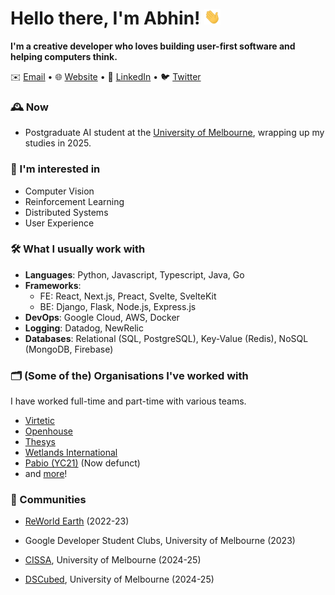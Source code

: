 # Hello there, I'm Abhin! <img src="https://raw.githubusercontent.com/ABSphreak/ABSphreak/master/gifs/Hi.gif" height="25px">

**I'm a creative developer who loves building user-first software and helping computers think.**

✉️ [Email](mailto:hi@abhin.dev) • 🌐 [Website](https://www.abhin.dev/) • 👔 [LinkedIn](https://www.linkedin.com/in/abhinrustagi) • 🐦 [Twitter](https://www.twitter.com/abhinrustagi)

### 🕰️ Now

- Postgraduate AI student at the [University of Melbourne](https://www.unimelb.edu.au/), wrapping up my studies in 2025.

### 🧪 I'm interested in

- Computer Vision
- Reinforcement Learning
- Distributed Systems
- User Experience

### 🛠️ What I usually work with

- **Languages**: Python, Javascript, Typescript, Java, Go
- **Frameworks**:
    - FE: React, Next.js, Preact, Svelte, SvelteKit
    - BE: Django, Flask, Node.js, Express.js
- **DevOps**: Google Cloud, AWS, Docker
- **Logging**: Datadog, NewRelic
- **Databases**: Relational (SQL, PostgreSQL), Key-Value (Redis), NoSQL (MongoDB, Firebase)

### 🗂️ (Some of the) Organisations I've worked with

I have worked full-time and part-time with various teams.

- [Virtetic](https://www.virtetic.com.au/)
- [Openhouse](https://www.openhouse.study/)
- [Thesys](https://www.thesys.dev/)
- [Wetlands International](https://www.wetlands.org/)
- [Pabio (YC21)](https://www.pabio.com) (Now defunct)
- and [more](https://www.linkedin.com/in/abhinrustagi)!

### 👥 Communities

- [ReWorld Earth](https://www.reworld.eco/) (2022-23)


- Google Developer Student Clubs, University of Melbourne (2023)
- [CISSA](https://www.cissa.org.au/), University of Melbourne (2024-25)
- [DSCubed](https://www.dscubed.org.au/), University of Melbourne (2024-25)
